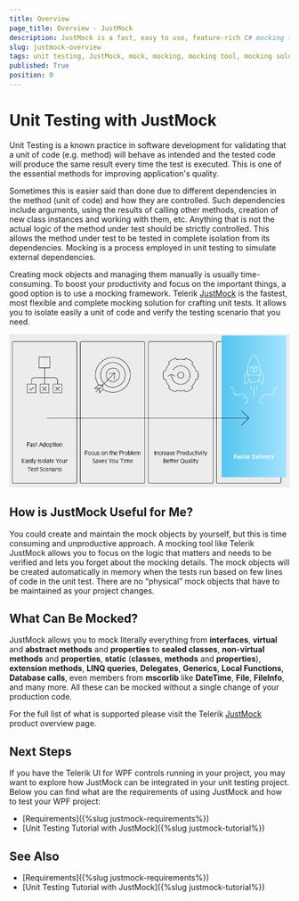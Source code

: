 ```yaml
---
title: Overview
page_title: Overview - JustMock
description: JustMock is a fast, easy to use, feature-rich C# mocking tool for isolating dependencies from your code when unit testing your WPF application. 
slug: justmock-overview
tags: unit testing, JustMock, mock, mocking, mocking tool, mocking solution, mocking software, wpf
published: True
position: 0 
---
```


# Unit Testing with JustMock  

Unit Testing is a known practice in software development for validating that a unit of code (e.g. method) will behave as intended and the tested code will produce the same result every time the test is executed. This is one of the essential methods for improving application's quality.

Sometimes this is easier said than done due to different dependencies in the method (unit of code) and how they are controlled. Such dependencies include arguments, using the results of calling other methods, creation of new class instances and working with them, etc. Anything that is not the actual logic of the method under test should be strictly controlled. This allows the method under test to be tested in complete isolation from its dependencies. Mocking is a process employed in unit testing to simulate external dependencies.

Creating mock objects and managing them manually is usually time-consuming. To boost your productivity and focus on the important things, a good option is to use a mocking framework. Telerik [JustMock](https://www.telerik.com/products/mocking.aspx) is the fastest, most flexible and complete mocking solution for crafting unit tests. It allows you to isolate easily a unit of code and verify the testing scenario that you need. 

![just-mock-overview 001](images/justmock-overview-0.png)

## How is JustMock Useful for Me?

You could create and maintain the mock objects by yourself, but this is time consuming and unproductive approach. A mocking tool like Telerik JustMock allows you to focus on the logic that matters and needs to be verified and lets you forget about the mocking details. The mock objects will be created automatically in memory when the tests run based on few lines of code in the unit test. There are no “physical” mock objects that have to be maintained as your project changes.

## What Can Be Mocked?

JustMock allows you to mock literally everything from **interfaces**, **virtual** and **abstract methods** and **properties** to **sealed classes**, **non-virtual methods** and **properties**, **static** (**classes**, **methods** and **properties**), **extension methods**, **LINQ queries**, **Delegates**, **Generics**, **Local Functions**, **Database calls**, even members from **mscorlib** like **DateTime**, **File**, **FileInfo**, and many more. All these can be mocked without a single change of your production code.

For the full list of what is supported please visit the Telerik [JustMock](https://www.telerik.com/products/mocking.aspx) product overview page.

## Next Steps

If you have the Telerik UI for WPF controls running in your project, you may want to explore how JustMock can be integrated in your unit testing project. Below you can find what are the requirements of using JustMock and how to test your WPF project:

* [Requirements]({%slug justmock-requirements%})
* [Unit Testing Tutorial with JustMock]({%slug justmock-tutorial%})

## See Also  
* [Requirements]({%slug justmock-requirements%})
* [Unit Testing Tutorial with JustMock]({%slug justmock-tutorial%})
